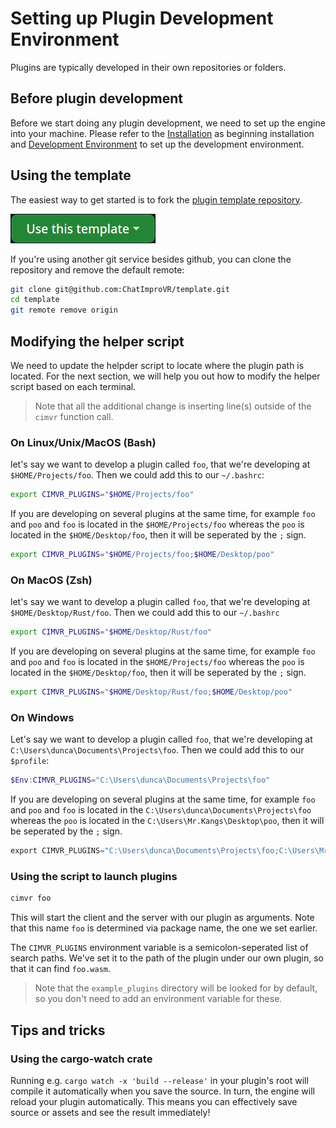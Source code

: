 # Setting up Plugin Development Environment

Plugins are typically developed in their own repositories or folders.

## Before plugin development
Before we start doing any plugin development, we need to set up the engine into your machine. Please refer to the [Installation](../installation.md) as beginning installation and [Development Environment](../development_environment.md) to set up the development environment.

## Using the template
The easiest way to get started is to fork the 
[plugin template repository](https://github.com/ChatImproVR/template).

[![Use this template button](./images/use_this_template.png)](https://github.com/ChatImproVR/template)

If you're using another git service besides github, you can clone the repository and remove the default remote:
```sh
git clone git@github.com:ChatImproVR/template.git
cd template
git remote remove origin
```
## Modifying the helper script
We need to update the helpder script to locate where the plugin path is located. For the next section, we will help you out how to modify the helper script based on each terminal.
> Note that all the additional change is inserting line(s) outside of the `cimvr` function call.

### On Linux/Unix/MacOS (Bash)
let's say we want to develop a plugin called `foo`, that we're developing at `$HOME/Projects/foo`. Then we could add this to our `~/.bashrc`:
```bash
export CIMVR_PLUGINS="$HOME/Projects/foo"
```

If you are developing on several plugins at the same time, for example `foo` and `poo` and `foo` is located in the `$HOME/Projects/foo` whereas the `poo` is located in the `$HOME/Desktop/foo`, then it will be seperated by the `;` sign.
```bash
export CIMVR_PLUGINS="$HOME/Projects/foo;$HOME/Desktop/poo"
```

### On MacOS (Zsh)
let's say we want to develop a plugin called `foo`, that we're developing at `$HOME/Desktop/Rust/foo`. Then we could add this to our `~/.bashrc`

```zsh
export CIMVR_PLUGINS="$HOME/Desktop/Rust/foo"
```

If you are developing on several plugins at the same time, for example `foo` and `poo` and `foo` is located in the `$HOME/Projects/foo` whereas the `poo` is located in the `$HOME/Desktop/foo`, then it will be seperated by the `;` sign.
```zsh
export CIMVR_PLUGINS="$HOME/Desktop/Rust/foo;$HOME/Desktop/poo"
```

### On Windows
Let's say we want to develop a plugin called `foo`, that we're developing at `C:\Users\dunca\Documents\Projects\foo`. Then we could add this to our `$profile`:
```ps1
$Env:CIMVR_PLUGINS="C:\Users\dunca\Documents\Projects\foo"
```
If you are developing on several plugins at the same time, for example `foo` and `poo` and `foo` is located in the `C:\Users\dunca\Documents\Projects\foo` whereas the `poo` is located in the `C:\Users\Mr.Kangs\Desktop\poo`, then it will be seperated by the `;` sign.
```ps1
export CIMVR_PLUGINS="C:\Users\dunca\Documents\Projects\foo;C:\Users\Mr.Kangs\Desktop\galaga"
```

### Using the script to launch plugins

```bash
cimvr foo
```

This will start the client and the server with our plugin as arguments. Note that this name `foo` is determined via package name, the one we set earlier.

The `CIMVR_PLUGINS` environment variable is a semicolon-seperated list of search paths. We've set it to the path of the plugin under our own plugin, so that it can find `foo.wasm`.

> Note that the `example_plugins` directory will be looked for by default, so you don't need to add an environment variable for these.

## Tips and tricks
### Using the cargo-watch crate
Running e.g. `cargo watch -x 'build --release'` in your plugin's root will compile it automatically when you save the source. In turn, the engine will reload your plugin automatically. This means you can effectively save source or assets and see the result immediately!
